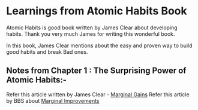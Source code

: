 <h1>Learnings from Atomic Habits Book </h1>

Atomic Habits is good book written by James Clear about developing habits. 
Thank you very much James for writing this wonderful book. 

In this book, James Clear mentions about the easy and proven way to build good habits and break Bad ones.

<h2>Notes from Chapter 1 : The Surprising Power of Atomic Habits:-</h2>
Refer this article written by James Clear - <a href='https://jamesclear.com/marginal-gains'>Marginal Gains</a>
Refer this article by BBS about <a href='https://www.bbc.com/sport/olympics/19174302'>Marginal Improvements </a>
